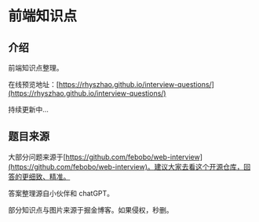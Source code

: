 <!--
 * Author  rhys.zhao
 * Date  2023-03-02 19:47:11
 * LastEditors  rhys.zhao
 * LastEditTime  2023-04-10 16:46:35
 * Description
-->

# 前端知识点

## 介绍

前端知识点整理。

在线预览地址：[https://rhyszhao.github.io/interview-questions/](https://rhyszhao.github.io/interview-questions/)

持续更新中...

## 题目来源

大部分问题来源于[https://github.com/febobo/web-interview](https://github.com/febobo/web-interview)。建议大家去看这个开源仓库，回答的更细致、精准。

答案整理源自小伙伴和 chatGPT。

部分知识点与图片来源于掘金博客。如果侵权，秒删。

